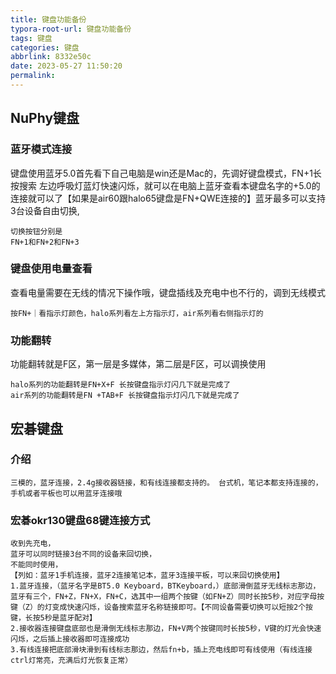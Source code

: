 ```yaml
---
title: 键盘功能备份
typora-root-url: 键盘功能备份
tags: 键盘
categories: 键盘
abbrlink: 8332e50c
date: 2023-05-27 11:50:20
permalink:
---
```


## NuPhy键盘

### 蓝牙模式连接

键盘使用蓝牙5.0首先看下自己电脑是win还是Mac的，先调好键盘模式，FN+1长按搜索 左边呼吸灯蓝灯快速闪烁，就可以在电脑上蓝牙查看本键盘名字的+5.0的连接就可以了【如果是air60跟halo65键盘是FN+QWE连接的】蓝牙最多可以支持3台设备自由切换,

```
切换按钮分别是
FN+1和FN+2和FN+3
```

### 键盘使用电量查看

查看电量需要在无线的情况下操作哦，键盘插线及充电中也不行的，调到无线模式

```
按FN+｜看指示灯颜色，halo系列看左上方指示灯，air系列看右侧指示灯的
```

### 功能翻转

功能翻转就是F区，第一层是多媒体，第二层是F区，可以调换使用

```
halo系列的功能翻转是FN+X+F 长按键盘指示灯闪几下就是完成了
air系列的功能翻转是FN +TAB+F 长按键盘指示灯闪几下就是完成了
```



## 宏碁键盘

### 介绍

```
三模的，蓝牙连接，2.4g接收器链接，和有线连接都支持的。 台式机，笔记本都支持连接的，手机或者平板也可以用蓝牙连接哦
```

### 宏碁okr130键盘68键连接方式

```
收到先充电，
蓝牙可以同时链接3台不同的设备来回切换，
不能同时使用，
【列如：蓝牙1手机连接，蓝牙2连接笔记本，蓝牙3连接平板，可以来回切换使用】
1.蓝牙连接，（蓝牙名字是BT5.0 Keyboard，BTKeyboard，）底部滑倒蓝牙无线标志那边，蓝牙有三个，FN+Z，FN+X，FN+C，选其中一组两个按键（如FN+Z）同时长按5秒，对应字母按键（Z）的灯变成快速闪烁，设备搜索蓝牙名称链接即可。【不同设备需要切换可以短按2个按键，长按5秒是蓝牙配对】
2.接收器连接键盘底部也是滑倒无线标志那边，FN+V两个按键同时长按5秒，V键的灯光会快速闪烁，之后插上接收器即可连接成功
3.有线连接把底部滑块滑到有线标志那边，然后fn+b，插上充电线即可有线使用（有线连接 ctrl灯常亮，充满后灯光恢复正常）
```